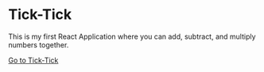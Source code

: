 # Tick-Tick
This is my first React Application where you can add, subtract, and multiply numbers together. 

[Go to Tick-Tick](https://tick-tick.vercel.app/)

